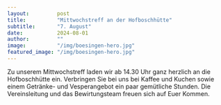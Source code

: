 ```yaml
---
layout:			post
title:			"Mittwochstreff an der Hofboschhütte"
subtitle:		"7. August"
date:			2024-08-01
author:			""
image:			"/img/boesingen-hero.jpg"
featured_image:	"/img/boesingen-hero.jpg"
---
```


Zu unserem Mittwochstreff laden wir ab 14.30 Uhr ganz herzlich an die Hofboschhütte ein. Verbringen Sie bei uns bei Kaffee und Kuchen sowie einem Getränke- und Vesperangebot ein paar gemütliche Stunden. Die Vereinsleitung und das Bewirtungsteam freuen sich auf Euer Kommen.
